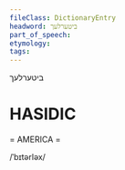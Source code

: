 ```yaml
---
fileClass: DictionaryEntry
headword: ביטערלעך
part_of_speech: 
etymology: 
tags: 
---
```

ביטערלעך

HASIDIC
=======
= AMERICA = 

/ˈbɪtərləx/